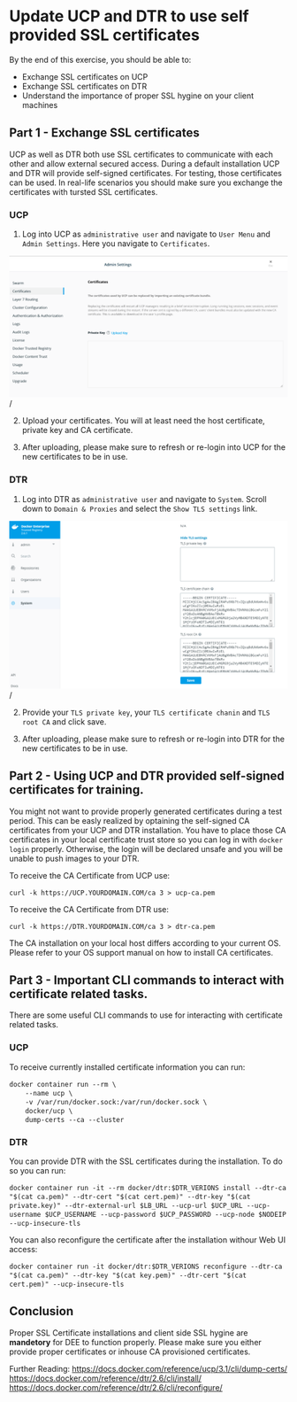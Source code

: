 # Update UCP and DTR to use self provided SSL certificates

By the end of this exercise, you should be able to:

 - Exchange SSL certificates on UCP
 - Exchange SSL certificates on DTR
 - Understand the importance of proper SSL hygine on your client machines

## Part 1 - Exchange SSL certificates

UCP as well as DTR both use SSL certificates to communicate with each other and allow external secured access. During a default installation UCP and DTR will provide self-signed certificates. For testing, those certificates can be used. In real-life scenarios you should make sure you exchange the certificates with tursted SSL certificates.

### UCP

1. Log into UCP as `administrative user` and navigate to `User Menu` and `Admin Settings`. Here you navigate to `Certificates`.

![ssl-exchange01](../images/ssl-exchange01.png)/

2. Upload your certificates. You will at least need the host certificate, private key and CA certificate. 

3. After uploading, please make sure to refresh or re-login into UCP for the new certificates to be in use.

### DTR

1. Log into DTR as `administrative user` and navigate to `System`. Scroll down to `Domain & Proxies` and select the `Show TLS settings` link.

![ssl-exchange02](../images/ssl-exchange02.png)/

2. Provide your `TLS private key`, your `TLS certificate chanin` and `TLS root CA` and click save.

3. After uploading, please make sure to refresh or re-login into DTR for the new certificates to be in use.


## Part 2 - Using UCP and DTR provided self-signed certificates for training.

You might not want to provide properly generated certificates during a test period. This can be easly realized by optaining the self-signed CA certificates from your UCP and DTR installation. You have to place those CA certificates in your local certificate trust store so you can log in with `docker login` properly. Otherwise, the login will be declared unsafe and you will be unable to push images to your DTR.

To receive the CA Certificate from UCP use:
```
curl -k https://UCP.YOURDOMAIN.COM/ca 3 > ucp-ca.pem
```

To receive the CA Certificate from DTR use:
```
curl -k https://DTR.YOURDOMAIN.COM/ca 3 > dtr-ca.pem
```

The CA installation on your local host differs according to your current OS. Please refer to your OS support manual on how to install CA certificates.


## Part 3 - Important CLI commands to interact with certificate related tasks.

There are some useful CLI commands to use for interacting with certificate related tasks.

### UCP

To receive currently installed certificate information you can run:
```
docker container run --rm \
    --name ucp \
    -v /var/run/docker.sock:/var/run/docker.sock \
    docker/ucp \
    dump-certs --ca --cluster
```

### DTR

You can provide DTR with the SSL certificates during the installation. To do so you can run:
```
docker container run -it --rm docker/dtr:$DTR_VERIONS install --dtr-ca "$(cat ca.pem)" --dtr-cert "$(cat cert.pem)" --dtr-key "$(cat private.key)" --dtr-external-url $LB_URL --ucp-url $UCP_URL --ucp-username $UCP_USERNAME --ucp-password $UCP_PASSWORD --ucp-node $NODEIP --ucp-insecure-tls
```

You can also reconfigure the certificate after the installation withour Web UI access:
```
docker container run -it docker/dtr:$DTR_VERIONS reconfigure --dtr-ca "$(cat ca.pem)" --dtr-key "$(cat key.pem)" --dtr-cert "$(cat cert.pem)" --ucp-insecure-tls
```

## Conclusion

Proper SSL Certificate installations and client side SSL hygine are **mandetory** for DEE to function properly. Please make sure you either provide proper certificates or inhouse CA provisioned certificates.

Further Reading:
https://docs.docker.com/reference/ucp/3.1/cli/dump-certs/
https://docs.docker.com/reference/dtr/2.6/cli/install/
https://docs.docker.com/reference/dtr/2.6/cli/reconfigure/



